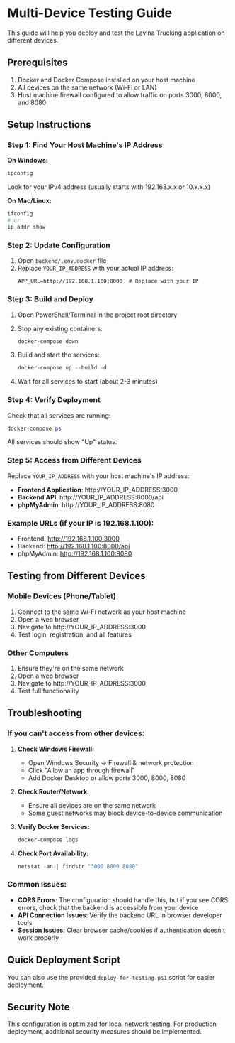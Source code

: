 # Multi-Device Testing Guide

This guide will help you deploy and test the Lavina Trucking application on different devices.

## Prerequisites

1. Docker and Docker Compose installed on your host machine
2. All devices on the same network (Wi-Fi or LAN)
3. Host machine firewall configured to allow traffic on ports 3000, 8000, and 8080

## Setup Instructions

### Step 1: Find Your Host Machine's IP Address

**On Windows:**
```powershell
ipconfig
```
Look for your IPv4 address (usually starts with 192.168.x.x or 10.x.x.x)

**On Mac/Linux:**
```bash
ifconfig
# or
ip addr show
```

### Step 2: Update Configuration

1. Open `backend/.env.docker` file
2. Replace `YOUR_IP_ADDRESS` with your actual IP address:
   ```
   APP_URL=http://192.168.1.100:8000  # Replace with your IP
   ```

### Step 3: Build and Deploy

1. Open PowerShell/Terminal in the project root directory
2. Stop any existing containers:
   ```powershell
   docker-compose down
   ```

3. Build and start the services:
   ```powershell
   docker-compose up --build -d
   ```

4. Wait for all services to start (about 2-3 minutes)

### Step 4: Verify Deployment

Check that all services are running:
```powershell
docker-compose ps
```

All services should show "Up" status.

### Step 5: Access from Different Devices

Replace `YOUR_IP_ADDRESS` with your host machine's IP address:

- **Frontend Application**: http://YOUR_IP_ADDRESS:3000
- **Backend API**: http://YOUR_IP_ADDRESS:8000/api
- **phpMyAdmin**: http://YOUR_IP_ADDRESS:8080

### Example URLs (if your IP is 192.168.1.100):
- Frontend: http://192.168.1.100:3000
- Backend: http://192.168.1.100:8000/api
- phpMyAdmin: http://192.168.1.100:8080

## Testing from Different Devices

### Mobile Devices (Phone/Tablet)
1. Connect to the same Wi-Fi network as your host machine
2. Open a web browser
3. Navigate to http://YOUR_IP_ADDRESS:3000
4. Test login, registration, and all features

### Other Computers
1. Ensure they're on the same network
2. Open a web browser
3. Navigate to http://YOUR_IP_ADDRESS:3000
4. Test full functionality

## Troubleshooting

### If you can't access from other devices:

1. **Check Windows Firewall:**
   - Open Windows Security → Firewall & network protection
   - Click "Allow an app through firewall"
   - Add Docker Desktop or allow ports 3000, 8000, 8080

2. **Check Router/Network:**
   - Ensure all devices are on the same network
   - Some guest networks may block device-to-device communication

3. **Verify Docker Services:**
   ```powershell
   docker-compose logs
   ```

4. **Check Port Availability:**
   ```powershell
   netstat -an | findstr "3000 8000 8080"
   ```

### Common Issues:

- **CORS Errors**: The configuration should handle this, but if you see CORS errors, check that the backend is accessible from your device
- **API Connection Issues**: Verify the backend URL in browser developer tools
- **Session Issues**: Clear browser cache/cookies if authentication doesn't work properly

## Quick Deployment Script

You can also use the provided `deploy-for-testing.ps1` script for easier deployment.

## Security Note

This configuration is optimized for local network testing. For production deployment, additional security measures should be implemented.
